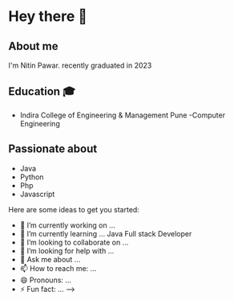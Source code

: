 # Hey there :wave:



## About me

I'm Nitin Pawar. recently graduated in 2023 


## Education :mortar_board:
- Indira College of Engineering & Management Pune
-Computer Engineering 

## Passionate about

- Java
- Python
- Php
- Javascript







Here are some ideas to get you started:

- 🔭 I’m currently working on ...
- 🌱 I’m currently learning ...  Java Full stack Developer
- 👯 I’m looking to collaborate on ...
- 🤔 I’m looking for help with ...
- 💬 Ask me about ...
- 📫 How to reach me: ...
- 😄 Pronouns: ...
- ⚡ Fun fact: ...
-->

